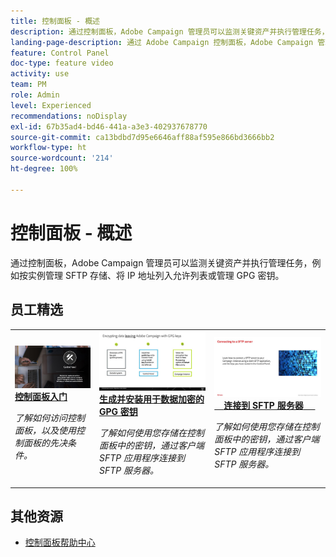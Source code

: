 ```yaml
---
title: 控制面板 - 概述
description: 通过控制面板，Adobe Campaign 管理员可以监测关键资产并执行管理任务，例如按实例管理 SFTP 存储、将 IP 地址列入允许列表或管理 GPG 密钥。
landing-page-description: 通过 Adobe Campaign 控制面板，Adobe Campaign 管理员可以监测关键资产并执行管理任务，例如按实例管理 SFTP 存储、将 IP 地址列入允许列表或管理 GPG 密钥。
feature: Control Panel
doc-type: feature video
activity: use
team: PM
role: Admin
level: Experienced
recommendations: noDisplay
exl-id: 67b35ad4-bd46-441a-a3e3-402937678770
source-git-commit: ca13bdbd7d95e6646aff88af595e866bd3666bb2
workflow-type: ht
source-wordcount: '214'
ht-degree: 100%

---
```


# 控制面板 - 概述

通过控制面板，Adobe Campaign 管理员可以监测关键资产并执行管理任务，例如按实例管理 SFTP 存储、将 IP 地址列入允许列表或管理 GPG 密钥。

## 员工精选

<table>
<tr>
<td>
    <a href="./get-started.md">
      <img alt="连接到 SFTP 服务器" src="./assets/kt-6385.jpg" />
    </a>
    <div>
      <a href="./get-started.md">
    <strong>控制面板入门</strong>
    </a>
    </div>
    <p>
    <em>了解如何访问控制面板，以及使用控制面板的先决条件。</em>
    <p>
  </td>
  <td>
    <a href="./instance-settings/gpg-key-management/generate-and-install-gpg-keys.md">
      <img alt="连接到 SFTP 服务器" src="./assets/36386.jpg" />
    </a>
    <div>
      <a href="./instance-settings/gpg-key-management/generate-and-install-gpg-keys.md">
    <strong>生成并安装用于数据加密的 GPG 密钥</strong>
    </a>
    </div>
    <p>
    <em>了解如何使用您存储在控制面板中的密钥，通过客户端 SFTP 应用程序连接到 SFTP 服务器。</em>
    <p>
  </td>
  <td>
    <a href="./sftp-management/connect-to-sftp-server.md">
      <img alt="连接到 SFTP 服务器" src="./assets/27263.jpg" />
    </a>
    <div>
      <a href="./sftp-management/connect-to-sftp-server.md">
    <strong>连接到 SFTP 服务器</strong>
    </a>
    </div>
    <p>
    <em>了解如何使用您存储在控制面板中的密钥，通过客户端 SFTP 应用程序连接到 SFTP 服务器。</em>
    <p>
  </td>
</tr>
</table>

## 其他资源

* [控制面板帮助中心](https://experienceleague.adobe.com/docs/control-panel/using/control-panel-home.html?lang=zh-Hans)
